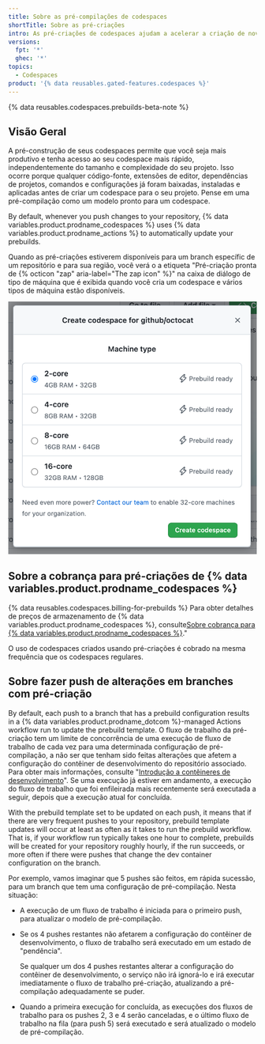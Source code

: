 ```yaml
---
title: Sobre as pré-compilações de codespaces
shortTitle: Sobre as pré-criações
intro: As pré-criações de codespaces ajudam a acelerar a criação de novos codespaces.
versions:
  fpt: '*'
  ghec: '*'
topics:
  - Codespaces
product: '{% data reusables.gated-features.codespaces %}'
---
```


{% data reusables.codespaces.prebuilds-beta-note %}

## Visão Geral

A pré-construção de seus codespaces permite que você seja mais produtivo e tenha acesso ao seu codespace mais rápido, independentemente do tamanho e complexidade do seu projeto. Isso ocorre porque qualquer código-fonte, extensões de editor, dependências de projetos, comandos e configurações já foram baixadas, instaladas e aplicadas antes de criar um codespace para o seu projeto. Pense em uma pré-compilação como um modelo pronto para um codespace.

By default, whenever you push changes to your repository, {% data variables.product.prodname_codespaces %} uses {% data variables.product.prodname_actions %} to automatically update your prebuilds.

Quando as pré-criações estiverem disponíveis para um branch específic de um repositório e para sua região, você verá o a etiqueta "Pré-criação pronta de {% octicon "zap" aria-label="The zap icon" %}" na caixa de diálogo de tipo de máquina que é exibida quando você cria um codespace e vários tipos de máquina estão disponíveis.

![A caixa de diálogo para escolher um tipo de máquina](/assets/images/help/codespaces/choose-custom-machine-type.png)

## Sobre a cobrança para pré-criações de {% data variables.product.prodname_codespaces %}

{% data reusables.codespaces.billing-for-prebuilds %} Para obter detalhes de preços de armazenamento de {% data variables.product.prodname_codespaces %}, consulte[Sobre cobrança para {% data variables.product.prodname_codespaces %}](/billing/managing-billing-for-github-codespaces/about-billing-for-codespaces)."

O uso de codespaces criados usando pré-criações é cobrado na mesma frequência que os codespaces regulares.

## Sobre fazer push de alterações em branches com pré-criação

By default, each push to a branch that has a prebuild configuration results in a {% data variables.product.prodname_dotcom %}-managed Actions workflow run to update the prebuild template. O fluxo de trabalho da pré-criação tem um limite de concorrência de uma execução de fluxo de trabalho de cada vez para uma determinada configuração de pré-compilação, a não ser que tenham sido feitas alterações que afetem a configuração do contêiner de desenvolvimento do repositório associado. Para obter mais informações, consulte "[Introdução a contêineres de desenvolvimento](/codespaces/setting-up-your-project-for-codespaces/configuring-codespaces-for-your-project)". Se uma execução já estiver em andamento, a execução do fluxo de trabalho que foi enfileirada mais recentemente será executada a seguir, depois que a execução atual for concluída.

With the prebuild template set to be updated on each push, it means that if there are very frequent pushes to your repository, prebuild template updates will occur at least as often as it takes to run the prebuild workflow. That is, if your workflow run typically takes one hour to complete, prebuilds will be created for your repository roughly hourly, if the run succeeds, or more often if there were pushes that change the dev container configuration on the branch.

Por exemplo, vamos imaginar que 5 pushes são feitos, em rápida sucessão, para um branch que tem uma configuração de pré-compilação. Nesta situação:

* A execução de um fluxo de trabalho é iniciada para o primeiro push, para atualizar o modelo de pré-compilação.
* Se os 4 pushes restantes não afetarem a configuração do contêiner de desenvolvimento, o fluxo de trabalho será executado em um estado de "pendência".

  Se qualquer um dos 4 pushes restantes alterar a configuração do contêiner de desenvolvimento, o serviço não irá ignorá-lo e irá executar imediatamente o fluxo de trabalho pré-criação, atualizando a pré-compilação adequadamente se puder.

* Quando a primeira execução for concluída, as execuções dos fluxos de trabalho para os pushes 2, 3 e 4 serão canceladas, e o último fluxo de trabalho na fila (para push 5) será executado e será atualizado o modelo de pré-compilação. 
